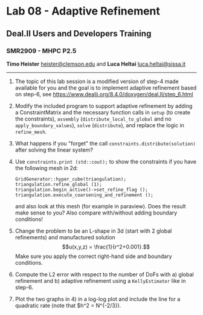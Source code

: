 #  Lab 08 - Adaptive Refinement
## Deal.II Users and Developers Training 
### SMR2909 - MHPC P2.5

**Timo Heister** <heister@clemson.edu> 
and
**Luca Heltai** <luca.heltai@sissa.it>

* * * * *

 1. The topic of this lab session is a modified version of step-4 made
    available for you and the goal is to implement adaptive refinement based on
    step-6, see <https://www.dealii.org/8.4.0/doxygen/deal.II/step_6.html>

 2. Modify the included program to support adaptive refinement by adding a
    ConstraintMatrix and the necessary function calls in ``setup`` (to create
    the constraints), ``assembly`` (``distribute_local_to_global`` and no
    ``apply_boundary_values``), ``solve`` (``distribute``), and replace the
    logic in ``refine_mesh``.

 3. What happens if you "forget" the call ``constraints.distribute(solution)``
    after solving the linear system?

 4. Use ``constraints.print (std::cout);`` to show the constraints if you have
    the following mesh in 2d:

    ~~~~~
    GridGenerator::hyper_cube(triangulation);
    triangulation.refine_global (1);
    triangulation.begin_active()->set_refine_flag ();
    triangulation.execute_coarsening_and_refinement ();       
    ~~~~~

    and also look at this mesh (for example in paraview). Does the result make
    sense to you? Also compare with/without adding boundary conditions!

 5. Change the problem to be an L-shape in 3d (start with 2 global refinements)
    and manufactured solution 
    $$u(x,y,z) = \frac{1}{r^2+0.001}.$$
    Make sure you apply the correct right-hand side and boundary conditions.

 6. Compute the L2 error with respect to the number of DoFs with a) global refinement and 
    b) adaptive refinement using a ``KellyEstimator`` like in step-6.

 7. Plot the two graphs in 4) in a log-log plot and include the line for a
    quadratic rate (note that $h^2 = N^{-2/3}).
